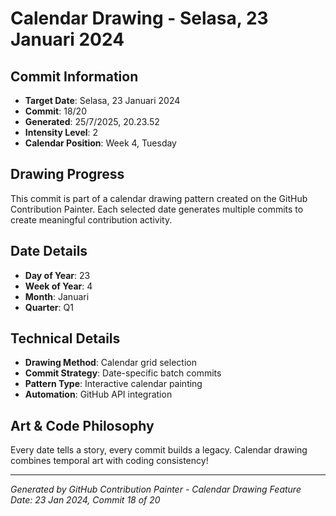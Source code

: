 # Calendar Drawing - Selasa, 23 Januari 2024

## Commit Information
- **Target Date**: Selasa, 23 Januari 2024
- **Commit**: 18/20
- **Generated**: 25/7/2025, 20.23.52
- **Intensity Level**: 2
- **Calendar Position**: Week 4, Tuesday

## Drawing Progress
This commit is part of a calendar drawing pattern created on the GitHub Contribution Painter.
Each selected date generates multiple commits to create meaningful contribution activity.

## Date Details
- **Day of Year**: 23
- **Week of Year**: 4
- **Month**: Januari
- **Quarter**: Q1

## Technical Details
- **Drawing Method**: Calendar grid selection
- **Commit Strategy**: Date-specific batch commits
- **Pattern Type**: Interactive calendar painting
- **Automation**: GitHub API integration

## Art & Code Philosophy
Every date tells a story, every commit builds a legacy. 
Calendar drawing combines temporal art with coding consistency!

---
*Generated by GitHub Contribution Painter - Calendar Drawing Feature*
*Date: 23 Jan 2024, Commit 18 of 20*